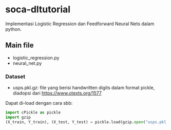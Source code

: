 # soca-dltutorial

Implementasi Logistic Regression dan Feedforward Neural Nets dalam python.

## Main file
* logistic_regression.py
* neural_net.py


### Dataset
* usps.pkl.gz: file yang berisi handwritten digits dalam format pickle, diadopsi dari https://www.otexts.org/1577

Dapat di-load dengan cara sbb:
```python
import cPickle as pickle
import gzip
(X_train, Y_train), (X_test, Y_test) = pickle.load(gzip.open("usps.pkl.gz","rb"))
```